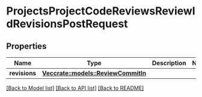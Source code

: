 # ProjectsProjectCodeReviewsReviewIdRevisionsPostRequest

## Properties

Name | Type | Description | Notes
------------ | ------------- | ------------- | -------------
**revisions** | [**Vec<crate::models::ReviewCommitIn>**](ReviewCommitIn.md) |  | 

[[Back to Model list]](../README.md#documentation-for-models) [[Back to API list]](../README.md#documentation-for-api-endpoints) [[Back to README]](../README.md)


